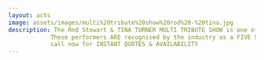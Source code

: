 ```yaml
---
layout: acts
image: assets/images/multi%20tribute%20show%20rod%20-%20tina.jpg
description: The Rod Stewart & TINA TURNER MULTI TRIBUTE SHOW is one of the HIGHEST CALIBRE. A NIGHT OF PURE PLEASURE AWAITS AS THESE TWO PROS, GERRY TREW & NOVA CASPER GIVE IT THEIR ALL. IF YOUR LOOKING FOR A NIGHT OF FUN, THIS IS YOUR SHOW. <hr>
            These performers ARE recognised by the industry as a FIVE STAR ACT - AND the easiest guys to work with - always deliverING an exceptional show.  <hr>
            call now for INSTANT QUOTES & AVAILABILITY
---
```

